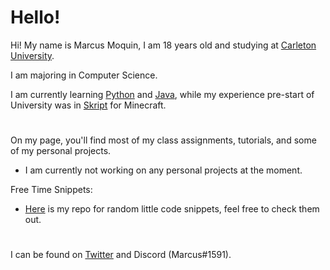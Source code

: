 # Hello!
Hi! My name is Marcus Moquin, I am 18 years old and studying at [Carleton University](https://carleton.ca/). 

I am majoring in Computer Science.

I am currently learning [Python](https://www.python.org/) and [Java](https://www.java.com/en/), while my experience pre-start of University was in [Skript](https://github.com/SkriptLang/Skript) for Minecraft.
#

On my page, you'll find most of my class assignments, tutorials, and some of my personal projects.
 - I am currently not working on any personal projects at the moment.

Free Time Snippets:
 - [Here](https://github.com/MrcsM/Code-Snippets) is my repo for random little code snippets, feel free to check them out.
#

I can be found on [Twitter](https://twitter.com/MrcsTwitt) and Discord (Marcus#1591).
#
